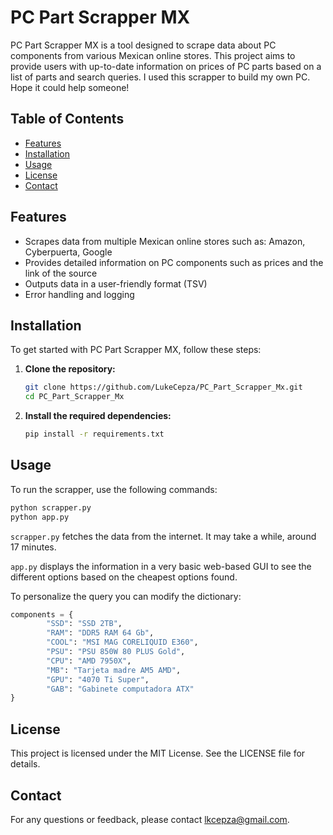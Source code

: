 # PC Part Scrapper MX

PC Part Scrapper MX is a tool designed to scrape data about PC components from various Mexican online stores. This project aims to provide users with up-to-date information on prices of PC parts based on a list of parts and search queries. I used this scrapper to build my own PC. Hope it could help someone!

## Table of Contents

- [Features](#features)
- [Installation](#installation)
- [Usage](#usage)
- [License](#license)
- [Contact](#contact)

## Features

- Scrapes data from multiple Mexican online stores such as: Amazon, Cyberpuerta, Google
- Provides detailed information on PC components such as prices and the link of the source
- Outputs data in a user-friendly format (TSV)
- Error handling and logging

## Installation

To get started with PC Part Scrapper MX, follow these steps:

1. **Clone the repository:**
   ```sh
   git clone https://github.com/LukeCepza/PC_Part_Scrapper_Mx.git
   cd PC_Part_Scrapper_Mx
   ```

2. **Install the required dependencies:**
   ```sh
   pip install -r requirements.txt
   ```

## Usage

To run the scrapper, use the following commands:

```sh
python scrapper.py
python app.py
```

`scrapper.py` fetches the data from the internet. It may take a while, around 17 minutes.

`app.py` displays the information in a very basic web-based GUI to see the different options based on the cheapest options found.

To personalize the query you can modify the dictionary:

```python
components = {
        "SSD": "SSD 2TB",
        "RAM": "DDR5 RAM 64 Gb",
        "COOL": "MSI MAG CORELIQUID E360",
        "PSU": "PSU 850W 80 PLUS Gold",
        "CPU": "AMD 7950X",
        "MB": "Tarjeta madre AM5 AMD",
        "GPU": "4070 Ti Super",
        "GAB": "Gabinete computadora ATX"
}
```

## License

This project is licensed under the MIT License. See the LICENSE file for details.

## Contact

For any questions or feedback, please contact [lkcepza@gmail.com](mailto:lkcepza@gmail.com).

